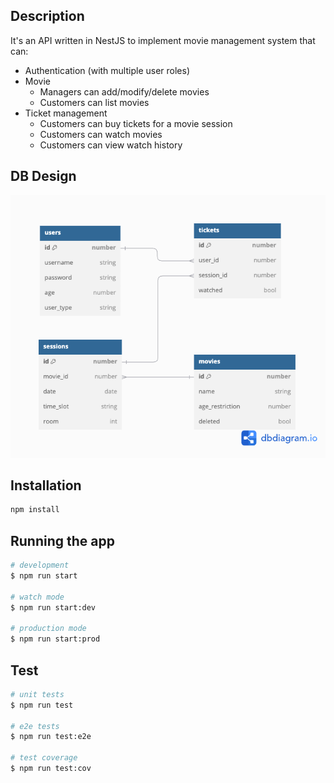 ## Description

It's an API written in NestJS to implement movie management system that can:

- Authentication (with multiple user roles)
- Movie
  - Managers can add/modify/delete movies
  - Customers can list movies
- Ticket management
  - Customers can buy tickets for a movie session
  - Customers can watch movies
  - Customers can view watch history

## DB Design

![diagram](docs/db_diagram.png)

## Installation

```bash
npm install
```

## Running the app

```bash
# development
$ npm run start

# watch mode
$ npm run start:dev

# production mode
$ npm run start:prod
```

## Test

```bash
# unit tests
$ npm run test

# e2e tests
$ npm run test:e2e

# test coverage
$ npm run test:cov
```
